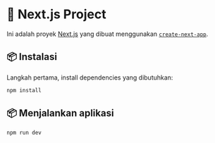 # 🚀 Next.js Project

Ini adalah proyek [Next.js](https://nextjs.org) yang dibuat menggunakan [`create-next-app`](https://nextjs.org/docs/app/api-reference/cli/create-next-app).

## 📦 Instalasi

Langkah pertama, install dependencies yang dibutuhkan:

```bash
npm install
```

## 📦 Menjalankan aplikasi

```bash
npm run dev
```
